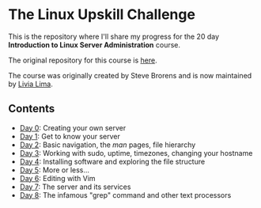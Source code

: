# The Linux Upskill Challenge

This is the repository where I'll share my progress for the 20 day **Introduction to Linux Server Administration** course.

The original repository for this course is [here](https://github.com/livialima/linuxupskillchallenge).

The course was originally created by Steve Brorens and is now maintained by [Livia Lima](https://bio.link/livialima).

## Contents

- [Day 0](day0.md): Creating your own server
- [Day 1](day1.md): Get to know your server
- [Day 2](day2.md): Basic navigation, the *man* pages, file hierarchy
- [Day 3](day3.md): Working with sudo, uptime, timezones, changing your hostname
- [Day 4](day4.md): Installing software and exploring the file structure
- [Day 5](day5.md): More or less...
- [Day 6](day6.md): Editing with Vim
- [Day 7](day7.md): The server and its services
- [Day 8](day8.md): The infamous "grep" command and other text processors